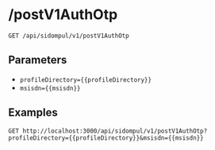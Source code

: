 # /postV1AuthOtp


```
GET /api/sidompul/v1/postV1AuthOtp
```

## Parameters
- `profileDirectory={{profileDirectory}}` 
- `msisdn={{msisdn}}` 

## Examples


```
GET http://localhost:3000/api/sidompul/v1/postV1AuthOtp?profileDirectory={{profileDirectory}}&msisdn={{msisdn}}


```

